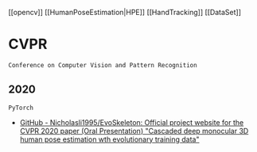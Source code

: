 [[opencv]] [[HumanPoseEstimation|HPE]] [[HandTracking]] [[DataSet]]

# CVPR
`Conference on Computer Vision and Pattern Recognition`

## 2020
`PyTorch`
- [GitHub - Nicholasli1995/EvoSkeleton: Official project website for the CVPR 2020 paper (Oral Presentation) "Cascaded deep monocular 3D human pose estimation wth evolutionary training data"](https://github.com/Nicholasli1995/EvoSkeleton)
